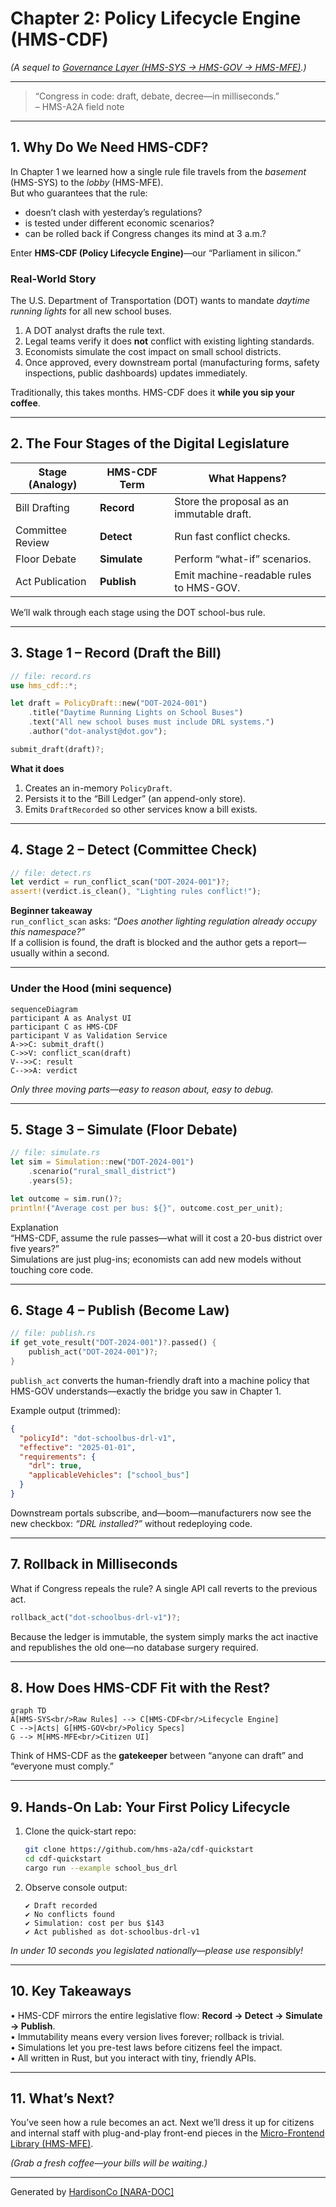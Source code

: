 # Chapter 2: Policy Lifecycle Engine (HMS-CDF)

*(A sequel to [Governance Layer (HMS-SYS → HMS-GOV → HMS-MFE)](01_governance_layer__hms_sys___hms_gov___hms_mfe__.md).)*

---

> “Congress in code: draft, debate, decree—in milliseconds.”  
> – HMS-A2A field note

---

## 1. Why Do We Need HMS-CDF?

In Chapter 1 we learned how a single rule file travels from the *basement* (HMS-SYS) to the *lobby* (HMS-MFE).  
But who guarantees that the rule:

* doesn’t clash with yesterday’s regulations?  
* is tested under different economic scenarios?  
* can be rolled back if Congress changes its mind at 3 a.m.?

Enter **HMS-CDF (Policy Lifecycle Engine)**—our “Parliament in silicon.”

### Real-World Story

The U.S. Department of Transportation (DOT) wants to mandate *daytime running lights* for all new school buses.

1. A DOT analyst drafts the rule text.  
2. Legal teams verify it does **not** conflict with existing lighting standards.  
3. Economists simulate the cost impact on small school districts.  
4. Once approved, every downstream portal (manufacturing forms, safety inspections, public dashboards) updates immediately.

Traditionally, this takes months. HMS-CDF does it **while you sip your coffee**.

---

## 2. The Four Stages of the Digital Legislature

| Stage (Analogy) | HMS-CDF Term | What Happens? |
| --------------- | ------------ | ------------- |
| Bill Drafting | **Record** | Store the proposal as an immutable draft. |
| Committee Review | **Detect** | Run fast conflict checks. |
| Floor Debate | **Simulate** | Perform “what-if” scenarios. |
| Act Publication | **Publish** | Emit machine-readable rules to HMS-GOV. |

We’ll walk through each stage using the DOT school-bus rule.

---

## 3. Stage 1 – Record (Draft the Bill)

```rust
// file: record.rs
use hms_cdf::*;

let draft = PolicyDraft::new("DOT-2024-001")
    .title("Daytime Running Lights on School Buses")
    .text("All new school buses must include DRL systems.")
    .author("dot-analyst@dot.gov");

submit_draft(draft)?;
```

**What it does**  
1. Creates an in-memory `PolicyDraft`.  
2. Persists it to the “Bill Ledger” (an append-only store).  
3. Emits `DraftRecorded` so other services know a bill exists.

---

## 4. Stage 2 – Detect (Committee Check)

```rust
// file: detect.rs
let verdict = run_conflict_scan("DOT-2024-001")?;
assert!(verdict.is_clean(), "Lighting rules conflict!");
```

**Beginner takeaway**  
`run_conflict_scan` asks: *“Does another lighting regulation already occupy this namespace?”*  
If a collision is found, the draft is blocked and the author gets a report—usually within a second.

---

### Under the Hood (mini sequence)

```mermaid
sequenceDiagram
participant A as Analyst UI
participant C as HMS-CDF
participant V as Validation Service
A->>C: submit_draft()
C->>V: conflict_scan(draft)
V-->>C: result
C-->>A: verdict
```

*Only three moving parts—easy to reason about, easy to debug.*

---

## 5. Stage 3 – Simulate (Floor Debate)

```rust
// file: simulate.rs
let sim = Simulation::new("DOT-2024-001")
    .scenario("rural_small_district")
    .years(5);

let outcome = sim.run()?;
println!("Average cost per bus: ${}", outcome.cost_per_unit);
```

Explanation  
“HMS-CDF, assume the rule passes—what will it cost a 20-bus district over five years?”  
Simulations are just plug-ins; economists can add new models without touching core code.

---

## 6. Stage 4 – Publish (Become Law)

```rust
// file: publish.rs
if get_vote_result("DOT-2024-001")?.passed() {
    publish_act("DOT-2024-001")?;
}
```

`publish_act` converts the human-friendly draft into a machine policy that HMS-GOV understands—exactly the bridge you saw in Chapter 1.

Example output (trimmed):

```json
{
  "policyId": "dot-schoolbus-drl-v1",
  "effective": "2025-01-01",
  "requirements": {
    "drl": true,
    "applicableVehicles": ["school_bus"]
  }
}
```

Downstream portals subscribe, and—boom—manufacturers now see the new checkbox: *“DRL installed?”* without redeploying code.

---

## 7. Rollback in Milliseconds

What if Congress repeals the rule? A single API call reverts to the previous act.

```rust
rollback_act("dot-schoolbus-drl-v1")?;
```

Because the ledger is immutable, the system simply marks the act inactive and republishes the old one—no database surgery required.

---

## 8. How Does HMS-CDF Fit with the Rest?

```mermaid
graph TD
A[HMS-SYS<br/>Raw Rules] --> C[HMS-CDF<br/>Lifecycle Engine]
C -->|Acts| G[HMS-GOV<br/>Policy Specs]
G --> M[HMS-MFE<br/>Citizen UI]
```

Think of HMS-CDF as the **gatekeeper** between “anyone can draft” and “everyone must comply.”

---

## 9. Hands-On Lab: Your First Policy Lifecycle

1. Clone the quick-start repo:

   ```bash
   git clone https://github.com/hms-a2a/cdf-quickstart
   cd cdf-quickstart
   cargo run --example school_bus_drl
   ```

2. Observe console output:

   ```
   ✔ Draft recorded
   ✔ No conflicts found
   ✔ Simulation: cost per bus $143
   ✔ Act published as dot-schoolbus-drl-v1
   ```

*In under 10 seconds you legislated nationally—please use responsibly!*

---

## 10. Key Takeaways

• HMS-CDF mirrors the entire legislative flow: **Record → Detect → Simulate → Publish**.  
• Immutability means every version lives forever; rollback is trivial.  
• Simulations let you pre-test laws before citizens feel the impact.  
• All written in Rust, but you interact with tiny, friendly APIs.

---

## 11. What’s Next?

You’ve seen how a rule becomes an act. Next we’ll dress it up for citizens and internal staff with plug-and-play front-end pieces in the [Micro-Frontend Library (HMS-MFE)](03_micro_frontend_library__hms_mfe__.md).

*(Grab a fresh coffee—your bills will be waiting.)*

---

Generated by [HardisonCo [NARA-DOC]](https://github.com/The-Pocket/Tutorial-Codebase-Knowledge)